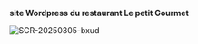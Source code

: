 **site Wordpress du restaurant Le petit Gourmet**





![SCR-20250305-bxud](https://github.com/user-attachments/assets/00c4799d-3ea8-4bfc-9c2d-35fa924acfe7)


